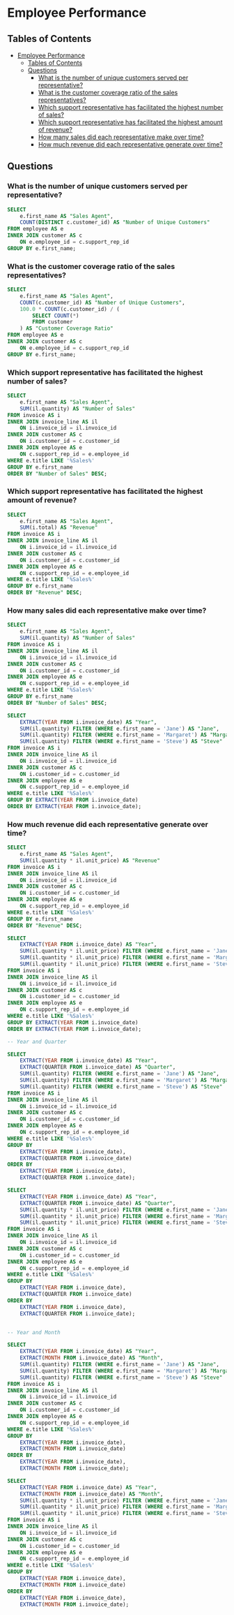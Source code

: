 # Employee Performance

## Tables of Contents

- [Employee Performance](#employee-performance)
	- [Tables of Contents](#tables-of-contents)
	- [Questions](#questions)
		- [What is the number of unique customers served per representative?](#what-is-the-number-of-unique-customers-served-per-representative)
		- [What is the customer coverage ratio of the sales representatives?](#what-is-the-customer-coverage-ratio-of-the-sales-representatives)
		- [Which support representative has facilitated the highest number of sales?](#which-support-representative-has-facilitated-the-highest-number-of-sales)
		- [Which support representative has facilitated the highest amount of revenue?](#which-support-representative-has-facilitated-the-highest-amount-of-revenue)
		- [How many sales did each representative make over time?](#how-many-sales-did-each-representative-make-over-time)
		- [How much revenue did each representative generate over time?](#how-much-revenue-did-each-representative-generate-over-time)

## Questions

### What is the number of unique customers served per representative?

```sql
SELECT
	e.first_name AS "Sales Agent",
	COUNT(DISTINCT c.customer_id) AS "Number of Unique Customers"
FROM employee AS e
INNER JOIN customer AS c
	ON e.employee_id = c.support_rep_id
GROUP BY e.first_name;
```

### What is the customer coverage ratio of the sales representatives?

```sql
SELECT
	e.first_name AS "Sales Agent",
	COUNT(c.customer_id) AS "Number of Unique Customers",
	100.0 * COUNT(c.customer_id) / (
		SELECT COUNT(*)
		FROM customer
	) AS "Customer Coverage Ratio"
FROM employee AS e
INNER JOIN customer AS c
	ON e.employee_id = c.support_rep_id
GROUP BY e.first_name;
```

### Which support representative has facilitated the highest number of sales?

```sql
SELECT
	e.first_name AS "Sales Agent",
	SUM(il.quantity) AS "Number of Sales"
FROM invoice AS i
INNER JOIN invoice_line AS il
	ON i.invoice_id = il.invoice_id
INNER JOIN customer AS c
	ON i.customer_id = c.customer_id
INNER JOIN employee AS e
	ON c.support_rep_id = e.employee_id
WHERE e.title LIKE '%Sales%'
GROUP BY e.first_name
ORDER BY "Number of Sales" DESC;
```

### Which support representative has facilitated the highest amount of revenue?

```sql
SELECT
	e.first_name AS "Sales Agent",
	SUM(i.total) AS "Revenue"
FROM invoice AS i
INNER JOIN invoice_line AS il
	ON i.invoice_id = il.invoice_id
INNER JOIN customer AS c
	ON i.customer_id = c.customer_id
INNER JOIN employee AS e
	ON c.support_rep_id = e.employee_id
WHERE e.title LIKE '%Sales%'
GROUP BY e.first_name
ORDER BY "Revenue" DESC;
```

### How many sales did each representative make over time?

```sql
SELECT
	e.first_name AS "Sales Agent",
	SUM(il.quantity) AS "Number of Sales"
FROM invoice AS i
INNER JOIN invoice_line AS il
	ON i.invoice_id = il.invoice_id
INNER JOIN customer AS c
	ON i.customer_id = c.customer_id
INNER JOIN employee AS e
	ON c.support_rep_id = e.employee_id
WHERE e.title LIKE '%Sales%'
GROUP BY e.first_name
ORDER BY "Number of Sales" DESC;

SELECT
	EXTRACT(YEAR FROM i.invoice_date) AS "Year",
	SUM(il.quantity) FILTER (WHERE e.first_name = 'Jane') AS "Jane",
	SUM(il.quantity) FILTER (WHERE e.first_name = 'Margaret') AS "Margaret",
	SUM(il.quantity) FILTER (WHERE e.first_name = 'Steve') AS "Steve"
FROM invoice AS i
INNER JOIN invoice_line AS il
	ON i.invoice_id = il.invoice_id
INNER JOIN customer AS c
	ON i.customer_id = c.customer_id
INNER JOIN employee AS e
	ON c.support_rep_id = e.employee_id
WHERE e.title LIKE '%Sales%'
GROUP BY EXTRACT(YEAR FROM i.invoice_date)
ORDER BY EXTRACT(YEAR FROM i.invoice_date);
```

### How much revenue did each representative generate over time?

```sql
SELECT
	e.first_name AS "Sales Agent",
	SUM(il.quantity * il.unit_price) AS "Revenue"
FROM invoice AS i
INNER JOIN invoice_line AS il
	ON i.invoice_id = il.invoice_id
INNER JOIN customer AS c
	ON i.customer_id = c.customer_id
INNER JOIN employee AS e
	ON c.support_rep_id = e.employee_id
WHERE e.title LIKE '%Sales%'
GROUP BY e.first_name
ORDER BY "Revenue" DESC;

SELECT
	EXTRACT(YEAR FROM i.invoice_date) AS "Year",
	SUM(il.quantity * il.unit_price) FILTER (WHERE e.first_name = 'Jane') AS "Jane",
	SUM(il.quantity * il.unit_price) FILTER (WHERE e.first_name = 'Margaret') AS "Margaret",
	SUM(il.quantity * il.unit_price) FILTER (WHERE e.first_name = 'Steve') AS "Steve"
FROM invoice AS i
INNER JOIN invoice_line AS il
	ON i.invoice_id = il.invoice_id
INNER JOIN customer AS c
	ON i.customer_id = c.customer_id
INNER JOIN employee AS e
	ON c.support_rep_id = e.employee_id
WHERE e.title LIKE '%Sales%'
GROUP BY EXTRACT(YEAR FROM i.invoice_date)
ORDER BY EXTRACT(YEAR FROM i.invoice_date);
```

```sql
-- Year and Quarter

SELECT
	EXTRACT(YEAR FROM i.invoice_date) AS "Year",
	EXTRACT(QUARTER FROM i.invoice_date) AS "Quarter",
	SUM(il.quantity) FILTER (WHERE e.first_name = 'Jane') AS "Jane",
	SUM(il.quantity) FILTER (WHERE e.first_name = 'Margaret') AS "Margaret",
	SUM(il.quantity) FILTER (WHERE e.first_name = 'Steve') AS "Steve"
FROM invoice AS i
INNER JOIN invoice_line AS il
	ON i.invoice_id = il.invoice_id
INNER JOIN customer AS c
	ON i.customer_id = c.customer_id
INNER JOIN employee AS e
	ON c.support_rep_id = e.employee_id
WHERE e.title LIKE '%Sales%'
GROUP BY
	EXTRACT(YEAR FROM i.invoice_date),
	EXTRACT(QUARTER FROM i.invoice_date)
ORDER BY
	EXTRACT(YEAR FROM i.invoice_date),
	EXTRACT(QUARTER FROM i.invoice_date);

SELECT
	EXTRACT(YEAR FROM i.invoice_date) AS "Year",
	EXTRACT(QUARTER FROM i.invoice_date) AS "Quarter",
	SUM(il.quantity * il.unit_price) FILTER (WHERE e.first_name = 'Jane') AS "Jane",
	SUM(il.quantity * il.unit_price) FILTER (WHERE e.first_name = 'Margaret') AS "Margaret",
	SUM(il.quantity * il.unit_price) FILTER (WHERE e.first_name = 'Steve') AS "Steve"
FROM invoice AS i
INNER JOIN invoice_line AS il
	ON i.invoice_id = il.invoice_id
INNER JOIN customer AS c
	ON i.customer_id = c.customer_id
INNER JOIN employee AS e
	ON c.support_rep_id = e.employee_id
WHERE e.title LIKE '%Sales%'
GROUP BY
	EXTRACT(YEAR FROM i.invoice_date),
	EXTRACT(QUARTER FROM i.invoice_date)
ORDER BY
	EXTRACT(YEAR FROM i.invoice_date),
	EXTRACT(QUARTER FROM i.invoice_date);


-- Year and Month

SELECT
	EXTRACT(YEAR FROM i.invoice_date) AS "Year",
	EXTRACT(MONTH FROM i.invoice_date) AS "Month",
	SUM(il.quantity) FILTER (WHERE e.first_name = 'Jane') AS "Jane",
	SUM(il.quantity) FILTER (WHERE e.first_name = 'Margaret') AS "Margaret",
	SUM(il.quantity) FILTER (WHERE e.first_name = 'Steve') AS "Steve"
FROM invoice AS i
INNER JOIN invoice_line AS il
	ON i.invoice_id = il.invoice_id
INNER JOIN customer AS c
	ON i.customer_id = c.customer_id
INNER JOIN employee AS e
	ON c.support_rep_id = e.employee_id
WHERE e.title LIKE '%Sales%'
GROUP BY
	EXTRACT(YEAR FROM i.invoice_date),
	EXTRACT(MONTH FROM i.invoice_date)
ORDER BY
	EXTRACT(YEAR FROM i.invoice_date),
	EXTRACT(MONTH FROM i.invoice_date);

SELECT
	EXTRACT(YEAR FROM i.invoice_date) AS "Year",
	EXTRACT(MONTH FROM i.invoice_date) AS "Month",
	SUM(il.quantity * il.unit_price) FILTER (WHERE e.first_name = 'Jane') AS "Jane",
	SUM(il.quantity * il.unit_price) FILTER (WHERE e.first_name = 'Margaret') AS "Margaret",
	SUM(il.quantity * il.unit_price) FILTER (WHERE e.first_name = 'Steve') AS "Steve"
FROM invoice AS i
INNER JOIN invoice_line AS il
	ON i.invoice_id = il.invoice_id
INNER JOIN customer AS c
	ON i.customer_id = c.customer_id
INNER JOIN employee AS e
	ON c.support_rep_id = e.employee_id
WHERE e.title LIKE '%Sales%'
GROUP BY
	EXTRACT(YEAR FROM i.invoice_date),
	EXTRACT(MONTH FROM i.invoice_date)
ORDER BY
	EXTRACT(YEAR FROM i.invoice_date),
	EXTRACT(MONTH FROM i.invoice_date);
```
